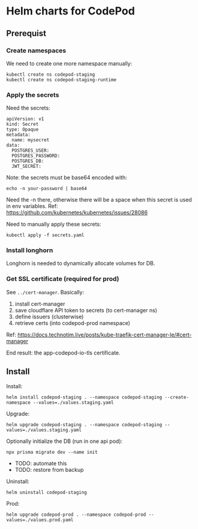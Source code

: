 # Helm charts for CodePod

## Prerequist

### Create namespaces

We need to create one more namespace manually:

    kubectl create ns codepod-staging
    kubectl create ns codepod-staging-runtime

### Apply the secrets

Need the secrets:

```
apiVersion: v1
kind: Secret
type: Opaque
metadata:
  name: mysecret
data:
  POSTGRES_USER:
  POSTGRES_PASSWORD:
  POSTGRES_DB:
  JWT_SECRET:
```

Note: the secrets must be base64 encoded with:

    echo -n your-password | base64

Need the -n there, otherwise there will be a space when this secret is used in
env variables. Ref: https://github.com/kubernetes/kubernetes/issues/28086

Need to manually apply these secrets:

```
kubectl apply -f secrets.yaml
```

### Install longhorn

Longhorn is needed to dynamically allocate volumes for DB.

### Get SSL certificate (required for prod)

See `../cert-manager`. Basically:

1. install cert-manager
2. save cloudflare API token to secrets (to cert-manager ns)
3. define issuers (clusterwise)
4. retrieve certs (into codepod-prod namespace)

Ref: https://docs.technotim.live/posts/kube-traefik-cert-manager-le/#cert-manager

End result: the app-codepod-io-tls certificate.

## Install

Install:

    helm install codepod-staging . --namespace codepod-staging --create-namespace --values=./values.staging.yaml

Upgrade:

    helm upgrade codepod-staging . --namespace codepod-staging --values=./values.staging.yaml

Optionally initialize the DB (run in one api pod):

    npx prisma migrate dev --name init

- TODO: automate this
- TODO: restore from backup

Uninstall:

    helm uninstall codepod-staging

Prod:

    helm upgrade codepod-prod . --namespace codepod-prod --values=./values.prod.yaml
